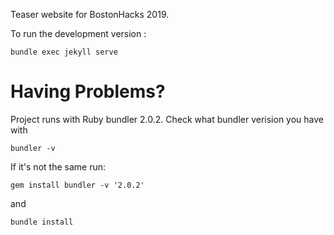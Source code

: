Teaser website for BostonHacks 2019.



To run the development version :
```
bundle exec jekyll serve
```


# Having Problems?
Project runs with Ruby bundler 2.0.2. Check what bundler verision you have with
```
bundler -v
```

If it's not the same run:
```
gem install bundler -v '2.0.2'
```
and 

```
bundle install
```
